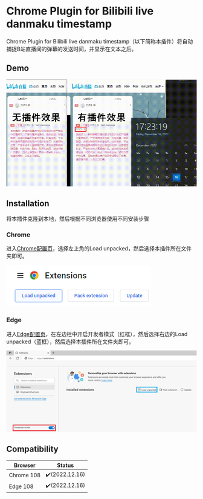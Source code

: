 # Chrome Plugin for Bilibili live danmaku timestamp

Chrome Plugin for Bilibili live danmaku timestamp（以下简称本插件）将自动捕捉B站直播间的弹幕的发送时间，并显示在文本之后。

## Demo

![动图展示](.github/demo.gif)

## Installation

将本插件克隆到本地，然后根据不同浏览器使用不同安装步骤

### Chrome

进入[Chrome配置页](chrome://extensions)，选择左上角的Load unpacked，然后选择本插件所在文件夹即可。

![Chrome](.github/installation_chrome_en.png)

### Edge

进入[Edge配置页](edge://extensions)，在左边栏中开启开发者模式（红框），然后选择右边的Load unpacked（蓝框），然后选择本插件所在文件夹即可。

![Edge](.github/installation_edge_en.png)

## Compatibility

| Browser | Status |
| -- | -- |
| Chrome 108 | :heavy_check_mark:(2022.12.16) |
| Edge 108 | :heavy_check_mark:(2022.12.16) |